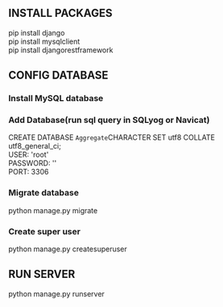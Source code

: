 ## INSTALL PACKAGES
pip install django \
pip install mysqlclient \
pip install djangorestframework 

## CONFIG DATABASE
### Install MySQL database
### Add Database(run sql query in SQLyog or Navicat)
CREATE DATABASE `Aggregate`CHARACTER SET utf8 COLLATE utf8_general_ci; \
USER: 'root' \
PASSWORD: '' \
PORT: 3306 
### Migrate database
python manage.py migrate 
### Create super user
python manage.py createsuperuser 

## RUN SERVER
python manage.py runserver 

